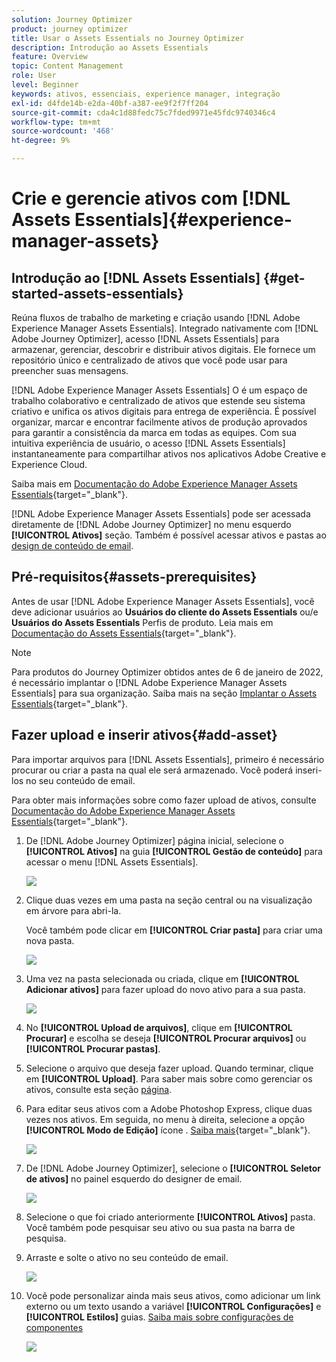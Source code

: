 ```yaml
---
solution: Journey Optimizer
product: journey optimizer
title: Usar o Assets Essentials no Journey Optimizer
description: Introdução ao Assets Essentials
feature: Overview
topic: Content Management
role: User
level: Beginner
keywords: ativos, essenciais, experience manager, integração
exl-id: d4fde14b-e2da-40bf-a387-ee9f2f7ff204
source-git-commit: cda4c1d88fedc75c7fded9971e45fdc9740346c4
workflow-type: tm+mt
source-wordcount: '468'
ht-degree: 9%

---
```


# Crie e gerencie ativos com [!DNL Assets Essentials]{#experience-manager-assets}

## Introdução ao [!DNL Assets Essentials] {#get-started-assets-essentials}

Reúna fluxos de trabalho de marketing e criação usando [!DNL Adobe Experience Manager Assets Essentials]. Integrado nativamente com [!DNL Adobe Journey Optimizer], acesso [!DNL Assets Essentials] para armazenar, gerenciar, descobrir e distribuir ativos digitais. Ele fornece um repositório único e centralizado de ativos que você pode usar para preencher suas mensagens.

[!DNL Adobe Experience Manager Assets Essentials] O é um espaço de trabalho colaborativo e centralizado de ativos que estende seu sistema criativo e unifica os ativos digitais para entrega de experiência. É possível organizar, marcar e encontrar facilmente ativos de produção aprovados para garantir a consistência da marca em todas as equipes. Com sua intuitiva experiência de usuário, o acesso [!DNL Assets Essentials] instantaneamente para compartilhar ativos nos aplicativos Adobe Creative e Experience Cloud.

Saiba mais em [Documentação do Adobe Experience Manager Assets Essentials](https://experienceleague.adobe.com/docs/experience-manager-assets-essentials/help/introduction.html){target="_blank"}.

[!DNL Adobe Experience Manager Assets Essentials] pode ser acessada diretamente de [!DNL Adobe Journey Optimizer] no menu esquerdo **[!UICONTROL Ativos]** seção. Também é possível acessar ativos e pastas ao [design de conteúdo de email](get-started-email-design.md).

## Pré-requisitos{#assets-prerequisites}

Antes de usar [!DNL Adobe Experience Manager Assets Essentials], você deve adicionar usuários ao **Usuários do cliente do Assets Essentials** ou/e **Usuários do Assets Essentials** Perfis de produto. Leia mais em [Documentação do Assets Essentials](https://experienceleague.adobe.com/docs/experience-manager-assets-essentials/help/deploy-administer.html?lang=pt-BR){target="_blank"}.

>[!NOTE]
>Para produtos do Journey Optimizer obtidos antes de 6 de janeiro de 2022, é necessário implantar o [!DNL Adobe Experience Manager Assets Essentials] para sua organização. Saiba mais na seção [Implantar o Assets Essentials](https://experienceleague.adobe.com/docs/experience-manager-assets-essentials/help/deploy-administer.html?lang=pt-BR){target="_blank"}.

## Fazer upload e inserir ativos{#add-asset}

Para importar arquivos para [!DNL Assets Essentials], primeiro é necessário procurar ou criar a pasta na qual ele será armazenado. Você poderá inseri-los no seu conteúdo de email.

Para obter mais informações sobre como fazer upload de ativos, consulte [Documentação do Adobe Experience Manager Assets Essentials](https://experienceleague.adobe.com/docs/experience-manager-assets-essentials/help/add-delete.html){target="_blank"}.

1. De [!DNL Adobe Journey Optimizer] página inicial, selecione o **[!UICONTROL Ativos]** na guia **[!UICONTROL Gestão de conteúdo]** para acessar o menu [!DNL Assets Essentials].

   ![](assets/media_library_1.png)

1. Clique duas vezes em uma pasta na seção central ou na visualização em árvore para abri-la.

   Você também pode clicar em **[!UICONTROL Criar pasta]** para criar uma nova pasta.

   ![](assets/media_library_8.png)

1. Uma vez na pasta selecionada ou criada, clique em **[!UICONTROL Adicionar ativos]** para fazer upload do novo ativo para a sua pasta.

   ![](assets/media_library_2.png)

1. No **[!UICONTROL Upload de arquivos]**, clique em **[!UICONTROL Procurar]** e escolha se deseja **[!UICONTROL Procurar arquivos]** ou **[!UICONTROL Procurar pastas]**.

1. Selecione o arquivo que deseja fazer upload. Quando terminar, clique em **[!UICONTROL Upload]**. Para saber mais sobre como gerenciar os ativos, consulte esta seção [página](https://experienceleague.adobe.com/docs/experience-manager-assets-essentials/help/manage-organize.html).

1. Para editar seus ativos com a Adobe Photoshop Express, clique duas vezes nos ativos. Em seguida, no menu à direita, selecione a opção **[!UICONTROL Modo de Edição]** ícone . [Saiba mais](https://experienceleague.adobe.com/docs/experience-manager-assets-essentials/help/edit-images.html){target="_blank"}.

   ![](assets/media_library_12.png)

1. De [!DNL Adobe Journey Optimizer], selecione o **[!UICONTROL Seletor de ativos]** no painel esquerdo do designer de email.

   ![](assets/media_library_5.png)

1. Selecione o que foi criado anteriormente **[!UICONTROL Ativos]** pasta. Você também pode pesquisar seu ativo ou sua pasta na barra de pesquisa.

1. Arraste e solte o ativo no seu conteúdo de email.

   ![](assets/media_library_6.png)

1. Você pode personalizar ainda mais seus ativos, como adicionar um link externo ou um texto usando a variável **[!UICONTROL Configurações]** e **[!UICONTROL Estilos]** guias. [Saiba mais sobre configurações de componentes](content-components.md)

   ![](assets/media_library_13.png)

   <!--
    After adding your asset to your email, use the **[!UICONTROL Find similar Stock photos]** option to locate Stock photos that match the content, color, and composition of your image. [Learn more about Adobe Stock](stock.md).

    Note that this option is available for licensed/unlicensed Stock images and images from your Assets folder. 

    ![](assets/media_library_14.png)
    -->
